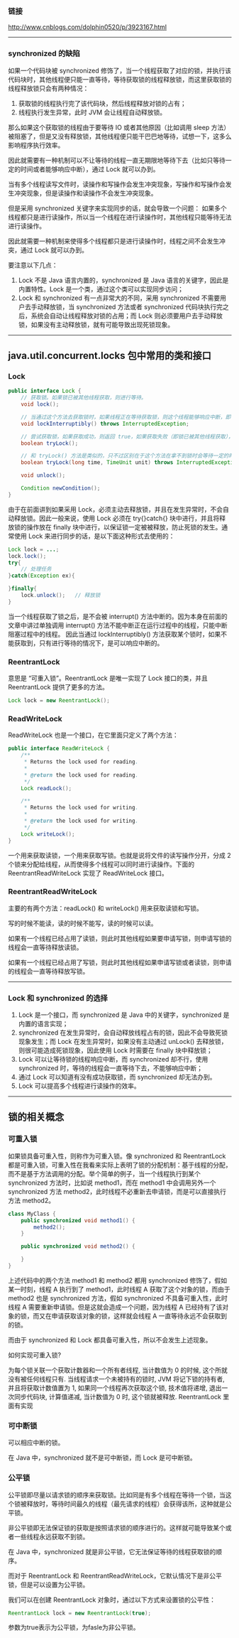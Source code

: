 ### 链接

<http://www.cnblogs.com/dolphin0520/p/3923167.html>

---

### synchronized 的缺陷

如果一个代码块被 synchronized 修饰了，当一个线程获取了对应的锁，并执行该代码块时，其他线程便只能一直等待，等待获取锁的线程释放锁，而这里获取锁的线程释放锁只会有两种情况：
1. 获取锁的线程执行完了该代码块，然后线程释放对锁的占有；
2. 线程执行发生异常，此时 JVM 会让线程自动释放锁。

那么如果这个获取锁的线程由于要等待 IO 或者其他原因（比如调用 sleep 方法）被阻塞了，但是又没有释放锁，其他线程便只能干巴巴地等待，试想一下，这多么影响程序执行效率。

因此就需要有一种机制可以不让等待的线程一直无期限地等待下去（比如只等待一定的时间或者能够响应中断），通过 Lock 就可以办到。

当有多个线程读写文件时，读操作和写操作会发生冲突现象，写操作和写操作会发生冲突现象，但是读操作和读操作不会发生冲突现象。

但是采用 synchronized 关键字来实现同步的话，就会导致一个问题：
如果多个线程都只是进行读操作，所以当一个线程在进行读操作时，其他线程只能等待无法进行读操作。

因此就需要一种机制来使得多个线程都只是进行读操作时，线程之间不会发生冲突，通过 Lock 就可以办到。

要注意以下几点：
1. Lock 不是 Java 语言内置的，synchronized 是 Java 语言的关键字，因此是内置特性。Lock 是一个类，通过这个类可以实现同步访问；
2. Lock 和 synchronized 有一点非常大的不同，采用 synchronized 不需要用户去手动释放锁，当 synchronized 方法或者 synchronized 代码块执行完之后，系统会自动让线程释放对锁的占用；而 Lock 则必须要用户去手动释放锁，如果没有主动释放锁，就有可能导致出现死锁现象。

---

## java.util.concurrent.locks 包中常用的类和接口

### Lock

```java
public interface Lock {
    // 获取锁。如果锁已被其他线程获取，则进行等待。
    void lock();  

    // 当通过这个方法去获取锁时，如果线程正在等待获取锁，则这个线程能够响应中断，即中断线程的等待状态。也就是说，当两个线程同时通过 lock.lockInterruptibly() 想获取某个锁时，假若此时线程 A 获取到了锁，而线程 B 只有在等待，那么对线程 B 调用 threadB.interrupt() 方法能够中断线程 B 的等待过程。
    void lockInterruptibly() throws InterruptedException;

    // 尝试获取锁，如果获取成功，则返回 true，如果获取失败（即锁已被其他线程获取），则返回 false，也就说这个方法无论如何都会立即返回。在拿不到锁时不会一直在那等待。
    boolean tryLock();  

    // 和 tryLock() 方法是类似的，只不过区别在于这个方法在拿不到锁时会等待一定的时间，在时间期限之内如果还拿不到锁，就返回 false。如果如果一开始拿到锁或者在等待期间内拿到了锁，则返回 true。
    boolean tryLock(long time, TimeUnit unit) throws InterruptedException;  

    void unlock();

    Condition newCondition();
}
```

由于在前面讲到如果采用 Lock，必须主动去释放锁，并且在发生异常时，不会自动释放锁。因此一般来说，使用 Lock 必须在 try{}catch{} 块中进行，并且将释放锁的操作放在 finally 块中进行，以保证锁一定被被释放，防止死锁的发生。通常使用 Lock 来进行同步的话，是以下面这种形式去使用的：

```java
Lock lock = ...;
lock.lock();
try{
    // 处理任务
}catch(Exception ex){

}finally{
    lock.unlock();   // 释放锁
}
```

当一个线程获取了锁之后，是不会被 interrupt() 方法中断的。因为本身在前面的文章中讲过单独调用 interrupt() 方法不能中断正在运行过程中的线程，只能中断阻塞过程中的线程。
因此当通过 lockInterruptibly() 方法获取某个锁时，如果不能获取到，只有进行等待的情况下，是可以响应中断的。

### ReentrantLock

意思是 “可重入锁”。ReentrantLock 是唯一实现了 Lock 接口的类，并且 ReentrantLock 提供了更多的方法。

```java
Lock lock = new ReentrantLock();
```

### ReadWriteLock

ReadWriteLock 也是一个接口，在它里面只定义了两个方法：

```java
public interface ReadWriteLock {
    /**
     * Returns the lock used for reading.
     *
     * @return the lock used for reading.
     */
    Lock readLock();

    /**
     * Returns the lock used for writing.
     *
     * @return the lock used for writing.
     */
    Lock writeLock();
}
```

一个用来获取读锁，一个用来获取写锁。也就是说将文件的读写操作分开，分成 2 个锁来分配给线程，从而使得多个线程可以同时进行读操作。下面的 ReentrantReadWriteLock 实现了 ReadWriteLock 接口。

### ReentrantReadWriteLock

主要的有两个方法：readLock() 和 writeLock() 用来获取读锁和写锁。

写的时候不能读，读的时候不能写，读的时候可以读。

如果有一个线程已经占用了读锁，则此时其他线程如果要申请写锁，则申请写锁的线程会一直等待释放读锁。

如果有一个线程已经占用了写锁，则此时其他线程如果申请写锁或者读锁，则申请的线程会一直等待释放写锁。

---

### Lock 和 synchronized 的选择

1. Lock 是一个接口，而 synchronized 是 Java 中的关键字，synchronized 是内置的语言实现；
2. synchronized 在发生异常时，会自动释放线程占有的锁，因此不会导致死锁现象发生；而 Lock 在发生异常时，如果没有主动通过 unLock() 去释放锁，则很可能造成死锁现象，因此使用 Lock 时需要在 finally 块中释放锁；
3. Lock 可以让等待锁的线程响应中断，而 synchronized 却不行，使用 synchronized 时，等待的线程会一直等待下去，不能够响应中断；
4. 通过 Lock 可以知道有没有成功获取锁，而 synchronized 却无法办到。
5. Lock 可以提高多个线程进行读操作的效率。

---

## 锁的相关概念

### 可重入锁

如果锁具备可重入性，则称作为可重入锁。像 synchronized 和 ReentrantLock 都是可重入锁，可重入性在我看来实际上表明了锁的分配机制：基于线程的分配，而不是基于方法调用的分配。举个简单的例子，当一个线程执行到某个 synchronized 方法时，比如说 method1，而在 method1 中会调用另外一个 synchronized 方法 method2，此时线程不必重新去申请锁，而是可以直接执行方法 method2。

```java
class MyClass {
    public synchronized void method1() {
        method2();
    }

    public synchronized void method2() {

    }
}
```

上述代码中的两个方法 method1 和 method2 都用 synchronized 修饰了，假如某一时刻，线程 A 执行到了 method1，此时线程 A 获取了这个对象的锁，而由于 method2 也是 synchronized 方法，假如 synchronized 不具备可重入性，此时线程 A 需要重新申请锁。但是这就会造成一个问题，因为线程 A 已经持有了该对象的锁，而又在申请获取该对象的锁，这样就会线程 A 一直等待永远不会获取到的锁。

而由于 synchronized 和 Lock 都具备可重入性，所以不会发生上述现象。

如何实现可重入锁?

为每个锁关联一个获取计数器和一个所有者线程, 当计数值为 0 的时候, 这个所就没有被任何线程只有. 当线程请求一个未被持有的锁时, JVM 将记下锁的持有者, 并且将获取计数值置为 1, 如果同一个线程再次获取这个锁, 技术值将递增, 退出一次同步代码块, 计算值递减, 当计数值为 0 时, 这个锁就被释放.
ReentrantLock 里面有实现

### 可中断锁

可以相应中断的锁。

在 Java 中，synchronized 就不是可中断锁，而 Lock 是可中断锁。

### 公平锁

公平锁即尽量以请求锁的顺序来获取锁。比如同是有多个线程在等待一个锁，当这个锁被释放时，等待时间最久的线程（最先请求的线程）会获得该所，这种就是公平锁。

非公平锁即无法保证锁的获取是按照请求锁的顺序进行的。这样就可能导致某个或者一些线程永远获取不到锁。

在 Java 中，synchronized 就是非公平锁，它无法保证等待的线程获取锁的顺序。

而对于 ReentrantLock 和 ReentrantReadWriteLock，它默认情况下是非公平锁，但是可以设置为公平锁。

我们可以在创建 ReentrantLock 对象时，通过以下方式来设置锁的公平性：

```java
ReentrantLock lock = new ReentrantLock(true);
```

参数为true表示为公平锁，为fasle为非公平锁。
